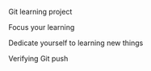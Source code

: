 Git learning project

Focus your learning

Dedicate yourself to learning new things

Verifying Git push
